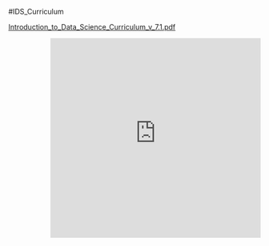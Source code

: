 #IDS_Curriculum

[Introduction_to_Data_Science_Curriculum_v_7.1.pdf](../IDS_Curriculum_v_5.0/1_IDS_Curriculum_v_5.0/Introduction_to_Data_Science_Curriculum_v7_1.pdf)

<div align="right"><iframe src="https://ids-curriculum.idsucla.org/IDS_Curriculum_v_5.0/1_IDS_Curriculum_v_5.0/Introduction_to_Data_Science_Curriculum_v_7.pdf" style=" width:420px;height:400px;" frameborder="0"></iframe><br></div>

<!--[IDS_Intro+Unit1_v 6.0_FINAL.pdf](../IDS_Curriculum_v_5.0/1_IDS_Curriculum_v_5.0/IDS_Intro+Unit1_v 6.0_FINAL.pdf)

#<div align="right"><iframe src="https://docs.google.com/viewerng/viewer?url=https://ids-curriculum.idsucla.org/IDS_Curriculum_v_5.0/1_IDS_Curriculum_v_5.0/IDS_Intro%2BUnit1_v%206.0_FINAL.pdf&embedded=true" style=" width:420px;height:400px;" frameborder="0"></iframe><br></div>

[IDS_Unit2_v 6.0.pdf](../IDS_Curriculum_v_5.0/1_IDS_Curriculum_v_5.0/IDS_Unit2_v 6.0.pdf)

<div align="right"><iframe src="https://docs.google.com/viewerng/viewer?url=https://ids-curriculum.idsucla.org/IDS_Curriculum_v_5.0/1_IDS_Curriculum_v_5.0/IDS_Unit2_v 6.0.pdf&embedded=true" style=" width:420px;height:400px;" frameborder="0"></iframe><br></div>

[IDS_Unit3_v 6.0.pdf](../IDS_Curriculum_v_5.0/1_IDS_Curriculum_v_5.0/IDS_Unit3_v 6.0.pdf)

<div align="right"><iframe src="https://docs.google.com/viewerng/viewer?url=https://ids-curriculum.idsucla.org/IDS_Curriculum_v_5.0/1_IDS_Curriculum_v_5.0/IDS_Unit3_v 6.0.pdf&embedded=true" style=" width:420px;height:400px;" frameborder="0"></iframe><br></div>

[IDS_Unit4_v_6.2.pdf](../IDS_Curriculum_v_5.0/1_IDS_Curriculum_v_5.0/IDS_Unit4_v_6.2.pdf)

<div align="right"><iframe src="https://docs.google.com/viewerng/viewer?url=https://ids-curriculum.idsucla.org/IDS_Curriculum_v_5.0/1_IDS_Curriculum_v_5.0/IDS_Unit4_v_6.2.pdf&embedded=true" style=" width:420px;height:400px;" frameborder="0"></iframe><br></div>

[Introduction to Data Science_Curriculum_v_6.0.pdf](../IDS_Curriculum_v_5.0/1_IDS_Curriculum_v_6.0/Introduction to Data Science_Curriculum_v_6.0.pdf)

<div align="right"><iframe src="https://ids-curriculum.idsucla.org/IDS_Curriculum_v_5.0/1_IDS_Curriculum_v_5.0/Introduction%20to%20Data%20Science_Curriculum_v_6.0.pdf" style=" width:420px;height:400px;" frameborder="0"></iframe><br></div> -->

<!-- <div align="right"><iframe src="https://drive.google.com/file/d/1hF8V31VcyVCP0VVtCDIBerFYBi6IiHFg/preview" style=" width:420px;height:400px;" frameborder="0"></iframe><br>[Introduction to Data Science_Curriculum_v_5.0.pdf](https://drive.google.com/file/d/1hF8V31VcyVCP0VVtCDIBerFYBi6IiHFg/preview)</div> -->


<!-- <div align="right"><iframe src="../../IDS_Curriculum_v_5.0/1_IDS_Curriculum_v_5.0/Introduction to Data Science_Curriculum_v_5.0.pdf" style=" width:100%;height:420px;" frameborder="0"></iframe><br>[Introduction to Data Science_Curriculum_v_5.0.pdf](../IDS_Curriculum_v_5.0/1_IDS_Curriculum_v_5.0/Introduction to Data Science_Curriculum_v_5.0.pdf)</div> -->
